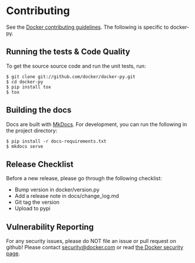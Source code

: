# Contributing
See the [Docker contributing guidelines](https://github.com/docker/docker/blob/master/CONTRIBUTING.md).
The following is specific to docker-py.

## Running the tests & Code Quality


To get the source source code and run the unit tests, run:
```
$ git clone git://github.com/docker/docker-py.git
$ cd docker-py
$ pip install tox
$ tox
```

## Building the docs
Docs are built with [MkDocs](http://www.mkdocs.org/). For development, you can
run the following in the project directory:
```
$ pip install -r docs-requirements.txt
$ mkdocs serve
```

## Release Checklist

Before a new release, please go through the following checklist:

* Bump version in docker/version.py
* Add a release note in docs/change_log.md
* Git tag the version
* Upload to pypi

## Vulnerability Reporting
For any security issues, please do NOT file an issue or pull request on github!
Please contact [security@docker.com](mailto:security@docker.com) or read [the
Docker security page](https://www.docker.com/resources/security/).
